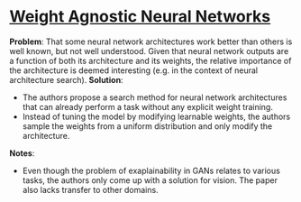 # [Weight Agnostic Neural Networks](https://arxiv.org/abs/1906.04358)

**Problem**: That some neural network architectures work better than others is well known, but not well understood. Given that neural network outputs are a function of both its architecture and its weights, the relative importance of the architecture is deemed interesting (e.g. in the context of neural architecture search).
**Solution**:
* The authors  propose a search method for neural network architectures that can already perform a task without any explicit weight training.
* Instead of tuning the model by modifying learnable weights, the authors sample the weights from a uniform distribution and only modify the architecture.

**Notes**:
* Even though the problem of exaplainability in GANs relates to various tasks, the authors only come up with a solution for vision. The paper also lacks transfer to other domains.

